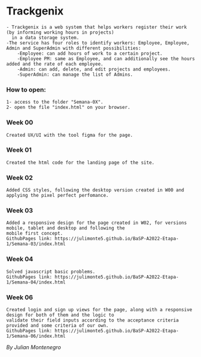 # Trackgenix
    - Trackgenix is a web system that helps workers register their work (by informing working hours in projects)
      in a data storage system.
    -The service has four roles to identify workers: Employee, Employee, Admin and SuperAdmin with different possibilities:
        -Employee: can add hours of work to a certain project.
        -Employee PM: same as Employee, and can additionally see the hours added and the rate of each employee.
        -Admin: can add, delete, and edit projects and employees.
        -SuperAdmin: can manage the list of Admins.

### How to open:
    1- access to the folder "Semana-0X".
    2- open the file "index.html" on your browser.

### Week 00
    Created UX/UI with the tool figma for the page.
### Week 01
    Created the html code for the landing page of the site.
### Week 02
    Added CSS styles, following the desktop version created in W00 and applying the pixel perfect perfomance.
### Week 03
    Added a responsive design for the page created in W02, for versions mobile, tablet and desktop and following the
    mobile first concept.
    GithubPages link: https://julimonte5.github.io/BaSP-A2022-Etapa-1/Semana-03/index.html
### Week 04
    Solved javascript basic problems.
    GithubPages link: https://julimonte5.github.io/BaSP-A2022-Etapa-1/Semana-04/index.html
### Week 06
    Created login and sign up views for the page, along with a responsive design for both of them and the logic to
    validate their field inputs according to the acceptance criteria provided and some criteria of our own.
    GithubPages link: https://julimonte5.github.io/BaSP-A2022-Etapa-1/Semana-06/index.html

_By Julian Montenegro_

